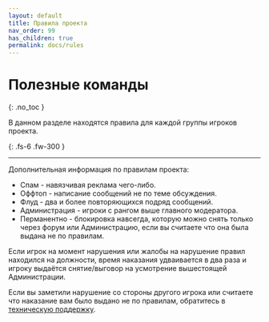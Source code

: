 ```yaml
---
layout: default
title: Правила проекта
nav_order: 99
has_children: true
permalink: docs/rules
---
```


# Полезные команды

{: .no_toc }

В данном разделе находятся правила для каждой группы игроков проекта.

{: .fs-6 .fw-300 }

---

Дополнительная информация по правилам проекта:

- Спам - навязчивая реклама чего-либо.
- Оффтоп - написание сообщений не по теме обсуждения.
- Флуд - два и более повторяющихся подряд сообщений.
- Администрация - игроки с рангом выше главного модератора.
- Перманентно - блокировка навсегда, которую можно снять только через форум или Администрацию, если вы считаете что она была выдана не по правилам.

Если игрок на момент нарушения или жалобы на нарушение правил находился на должности, время наказания удваивается в два раза и игроку выдаётся снятие/выговор на усмотрение вышестоящей Администрации.

Если вы заметили нарушение со стороны другого игрока или считаете что наказание вам было выдано не по правилам, обратитесь в [техническую поддержку](https://vk.me/rangemc).